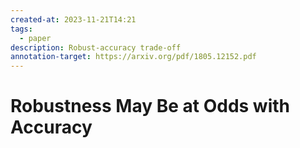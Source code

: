 ```yaml
---
created-at: 2023-11-21T14:21
tags:
  - paper
description: Robust-accuracy trade-off
annotation-target: https://arxiv.org/pdf/1805.12152.pdf
---
```

# Robustness May Be at Odds with Accuracy